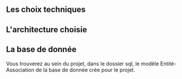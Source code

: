 ## Les choix techniques

## L'architecture choisie

## La base de donnée
Vous trouverez au sein du projet, dans le dossier sql, le modèle Entité-Association de la base de donnée crée pour le projet.
